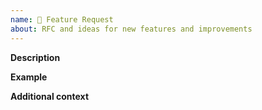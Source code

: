 ```yaml
---
name: 🚀 Feature Request
about: RFC and ideas for new features and improvements
---
```


**Description**
<!-- A clear and concise description of the new feature. -->

**Example**
<!-- A simple example of the new feature in action (include PHP code, YAML config, etc.)
     If the new feature changes an existing feature, include a simple before/after comparison. -->

**Additional context**
<!-- Add any other context or screenshots about the feature request here. -->
